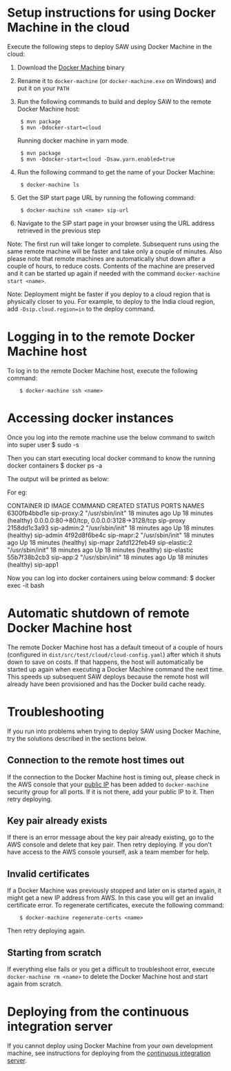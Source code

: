 # Setup instructions for using Docker Machine in the cloud

Execute the following steps to deploy SAW using Docker Machine in the
cloud:

1. Download the [Docker Machine] binary

2. Rename it to `docker-machine` (or `docker-machine.exe` on Windows)
   and put it on your `PATH`

3. Run the following commands to build and deploy SAW to the remote
   Docker Machine host:

        $ mvn package
        $ mvn -Ddocker-start=cloud

   Running docker machine in yarn mode.

        $ mvn package
        $ mvn -Ddocker-start=cloud -Dsaw.yarn.enabled=true

4. Run the following command to get the name of your Docker Machine:

        $ docker-machine ls

5. Get the SIP start page URL by running the following command:

        $ docker-machine ssh <name> sip-url

6. Navigate to the SIP start page in your browser using the URL
   address retrieved in the previous step

Note: The first run will take longer to complete.  Subsequent runs
using the same remote machine will be faster and take only a couple of
minutes.  Also please note that remote machines are automatically shut
down after a couple of hours, to reduce costs.  Contents of the
machine are preserved and it can be started up again if needed with
the command `docker-machine start <name>`.

Note: Deployment might be faster if you deploy to a cloud region that
is physically closer to you.  For example, to deploy to the India
cloud region, add `-Dsip.cloud.region=in` to the deploy command.

[Docker Machine]: https://github.com/docker/machine/releases/

# Logging in to the remote Docker Machine host

To log in to the remote Docker Machine host, execute the following
command:

        $ docker-machine ssh <name>

# Accessing docker instances
Once you log into the remote machine use the below command to switch into super user
        $ sudo -s

Then you can start executing local docker command to know the running docker containers
         $ docker ps -a

The output will be printed as below:

For eg:

CONTAINER ID        IMAGE               COMMAND             CREATED             STATUS                    PORTS                                        NAMES
6300fb4bbd1e        sip-proxy:2         "/usr/sbin/init"    18 minutes ago      Up 18 minutes (healthy)   0.0.0.0:80->80/tcp, 0.0.0.0:3128->3128/tcp   sip-proxy
2158dd1c3a93        sip-admin:2         "/usr/sbin/init"    18 minutes ago      Up 18 minutes (healthy)                                                sip-admin
4f92d8f6be4c        sip-mapr:2          "/usr/sbin/init"    18 minutes ago      Up 18 minutes (healthy)                                                sip-mapr
2afd122feb49        sip-elastic:2       "/usr/sbin/init"    18 minutes ago      Up 18 minutes (healthy)                                                sip-elastic
55b7f38b2cb3        sip-app:2           "/usr/sbin/init"    18 minutes ago      Up 18 minutes (healthy)                                                sip-app1

Now you can log into docker containers using below command:
            $ docker exec -it <names>  bash     

# Automatic shutdown of remote Docker Machine host

The remote Docker Machine host has a default timeout of a couple of
hours (configured in `dist/src/test/cloud/cloud-config.yaml`) after
which it shuts down to save on costs.  If that happens, the host will
automatically be started up again when executing a Docker Machine
command the next time.  This speeds up subsequent SAW deploys because
the remote host will already have been provisioned and has the Docker
build cache ready.

# Troubleshooting

If you run into problems when trying to deploy SAW using Docker
Machine, try the solutions described in the sections below.

## Connection to the remote host times out

If the connection to the Docker Machine host is timing out, please
check in the AWS console that your [public IP] has been added to
`docker-machine` security group for all ports.  If it is not there,
add your public IP to it.  Then retry deploying.

[public IP]: http://ipecho.net/

## Key pair already exists

If there is an error message about the key pair already existing, go
to the AWS console and delete that key pair.  Then retry deploying.
If you don't have access to the AWS console yourself, ask a team
member for help.

## Invalid certificates

If a Docker Machine was previously stopped and later on is started
again, it might get a new IP address from AWS.  In this case you will
get an invalid certificate error.  To regenerate certificates, execute
the following command:

        $ docker-machine regenerate-certs <name>

Then retry deploying again.

## Starting from scratch

If everything else fails or you get a difficult to troubleshoot error,
execute `docker-machine rm <name>` to delete the Docker Machine host
and start again from scratch.

# Deploying from the continuous integration server

If you cannot deploy using Docker Machine from your own development
machine, see instructions for deploying from the [continuous
integration server].

[continuous integration server]: development-cloud-ci.md

